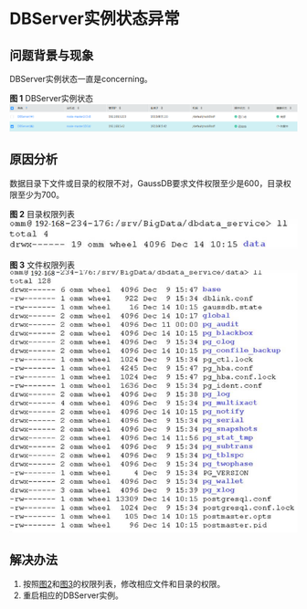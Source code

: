 # DBServer实例状态异常<a name="ZH-CN_TOPIC_0181661512"></a>

## 问题背景与现象<a name="zh-cn_topic_0167275972_sd64242caa665405798481482f49ab0ee"></a>

DBServer实例状态一直是concerning。

**图 1**  DBServer实例状态<a name="zh-cn_topic_0167275972_fig5144340113713"></a>  
![](figures/DBServer实例状态.png "DBServer实例状态")

## 原因分析<a name="zh-cn_topic_0167275972_s4871ca6d7a6b47b1a0f8266b84631f32"></a>

数据目录下文件或目录的权限不对，GaussDB要求文件权限至少是600，目录权限至少为700。

**图 2**  目录权限列表<a name="zh-cn_topic_0167275972_fig1343814172353"></a>  
![](figures/目录权限列表.jpg "目录权限列表")

**图 3**  文件权限列表<a name="zh-cn_topic_0167275972_fig12759620123517"></a>  
![](figures/文件权限列表.jpg "文件权限列表")

## 解决办法<a name="zh-cn_topic_0167275972_section4599086017025"></a>

1.  按照[图2](#zh-cn_topic_0167275972_fig1343814172353)和[图3](#zh-cn_topic_0167275972_fig12759620123517)的权限列表，修改相应文件和目录的权限。
2.  重启相应的DBServer实例。

